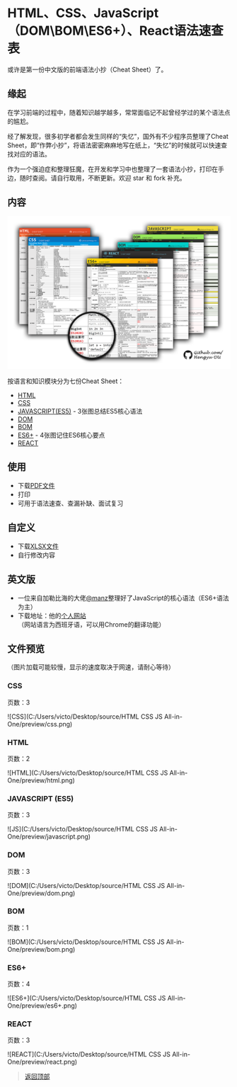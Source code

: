 # HTML、CSS、JavaScript（DOM\BOM\ES6+）、React语法速查表



或许是第一份中文版的前端语法小抄（Cheat Sheet）了。

## 缘起

在学习前端的过程中，随着知识越学越多，常常面临记不起曾经学过的某个语法点的尴尬。

经了解发现，很多初学者都会发生同样的“失忆”，国外有不少程序员整理了Cheat Sheet，即“作弊小抄”，将语法密密麻麻地写在纸上，“失忆”的时候就可以快速查找对应的语法。

作为一个强迫症和整理狂魔，在开发和学习中也整理了一套语法小抄，打印在手边，随时查阅。请自行取用，不断更新。欢迎 star 和 fork 补充。

## 内容

![前端知识小抄主题图](./preview/layout-transparent.png)

按语言和知识模块分为七份Cheat Sheet：

- [HTML](https://github.com/Hengyu-DU/Front-end-Cheatsheets/blob/master/pdf/HTML%20pdf-version.pdf)
- [CSS](https://github.com/Hengyu-DU/Front-end-Cheatsheets/blob/master/pdf/CSS%20pdf-version.pdf)
- [JAVASCRIPT(ES5)](https://github.com/Hengyu-DU/Front-end-Cheatsheets/blob/master/pdf/JavaScript%20pdf%20version.pdf) - 3张图总结ES5核心语法
- [DOM](https://github.com/Hengyu-DU/Front-end-Cheatsheets/blob/master/pdf/JavaScript-DOM%20pdf%20version.pdf)
- [BOM](https://github.com/Hengyu-DU/Front-end-Cheatsheets/blob/master/pdf/JavaScript-DOM%20pdf%20version.pdf)
- [ES6+](https://github.com/Hengyu-DU/Front-end-Cheatsheets/blob/master/pdf/ES6%2B%20pdf-version.pdf) - 4张图记住ES6核心要点
- [REACT](https://github.com/Hengyu-DU/Front-end-Cheatsheets/blob/master/pdf/React%E5%9F%BA%E7%A1%80%20pdf%20version.pdf)

## 使用

- 下载[PDF文件](https://github.com/Hengyu-DU/Front-end-Cheatsheets/tree/master/pdf)
- 打印
- 可用于语法速查、查漏补缺、面试复习

## 自定义

- 下载[XLSX文件](https://github.com/Hengyu-DU/Front-end-Cheatsheets/tree/master/xlsx)
- 自行修改内容

## 英文版

- 一位来自加勒比海的大佬[@manz](https://twitter.com/Manz)整理好了JavaScript的核心语法（ES6+语法为主）
- 下载地址：他的[个人网站](https://lenguajejs.com/cheatsheets/)（网站语言为西班牙语，可以用Chrome的翻译功能）

## 文件预览

（图片加载可能较慢，显示的速度取决于网速，请耐心等待）

### CSS

页数：3

![CSS](C:/Users/victo/Desktop/source/HTML CSS JS All-in-One/preview/css.png)

### HTML

页数：2

![HTML](C:/Users/victo/Desktop/source/HTML CSS JS All-in-One/preview/html.png)

### JAVASCRIPT (ES5)

页数：3

![JS](C:/Users/victo/Desktop/source/HTML CSS JS All-in-One/preview/javascript.png)

### DOM

页数：3

![DOM](C:/Users/victo/Desktop/source/HTML CSS JS All-in-One/preview/dom.png)

### BOM

页数：1

![BOM](C:/Users/victo/Desktop/source/HTML CSS JS All-in-One/preview/bom.png)

### ES6+

页数：4

![ES6+](C:/Users/victo/Desktop/source/HTML CSS JS All-in-One/preview/es6+.png)

### REACT

页数：3

![REACT](C:/Users/victo/Desktop/source/HTML CSS JS All-in-One/preview/react.png)





>  [返回顶部](#HTML、CSS、JavaScript（DOM\BOM\ES6+）、React语法速查表 ) 


